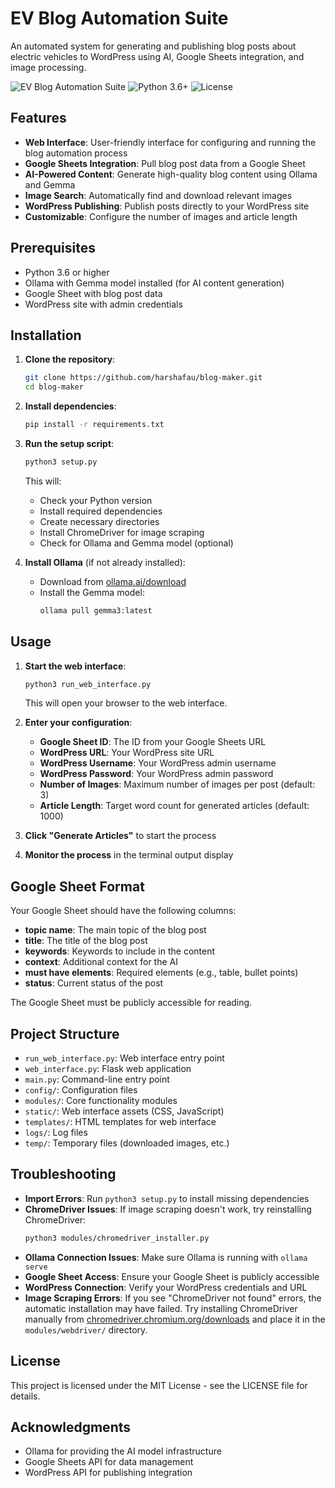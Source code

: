 # EV Blog Automation Suite

An automated system for generating and publishing blog posts about electric vehicles to WordPress using AI, Google Sheets integration, and image processing.

![EV Blog Automation Suite](https://img.shields.io/badge/EV%20Blog-Automation%20Suite-blue)
![Python 3.6+](https://img.shields.io/badge/Python-3.6%2B-brightgreen)
![License](https://img.shields.io/badge/License-MIT-yellow)

## Features

- **Web Interface**: User-friendly interface for configuring and running the blog automation process
- **Google Sheets Integration**: Pull blog post data from a Google Sheet
- **AI-Powered Content**: Generate high-quality blog content using Ollama and Gemma
- **Image Search**: Automatically find and download relevant images
- **WordPress Publishing**: Publish posts directly to your WordPress site
- **Customizable**: Configure the number of images and article length

## Prerequisites

- Python 3.6 or higher
- Ollama with Gemma model installed (for AI content generation)
- Google Sheet with blog post data
- WordPress site with admin credentials

## Installation

1. **Clone the repository**:
   ```bash
   git clone https://github.com/harshafau/blog-maker.git
   cd blog-maker
   ```

2. **Install dependencies**:
   ```bash
   pip install -r requirements.txt
   ```

3. **Run the setup script**:
   ```bash
   python3 setup.py
   ```
   This will:
   - Check your Python version
   - Install required dependencies
   - Create necessary directories
   - Install ChromeDriver for image scraping
   - Check for Ollama and Gemma model (optional)

4. **Install Ollama** (if not already installed):
   - Download from [ollama.ai/download](https://ollama.ai/download)
   - Install the Gemma model:
     ```bash
     ollama pull gemma3:latest
     ```

## Usage

1. **Start the web interface**:
   ```bash
   python3 run_web_interface.py
   ```
   This will open your browser to the web interface.

2. **Enter your configuration**:
   - **Google Sheet ID**: The ID from your Google Sheets URL
   - **WordPress URL**: Your WordPress site URL
   - **WordPress Username**: Your WordPress admin username
   - **WordPress Password**: Your WordPress admin password
   - **Number of Images**: Maximum number of images per post (default: 3)
   - **Article Length**: Target word count for generated articles (default: 1000)

3. **Click "Generate Articles"** to start the process

4. **Monitor the process** in the terminal output display

## Google Sheet Format

Your Google Sheet should have the following columns:
- **topic name**: The main topic of the blog post
- **title**: The title of the blog post
- **keywords**: Keywords to include in the content
- **context**: Additional context for the AI
- **must have elements**: Required elements (e.g., table, bullet points)
- **status**: Current status of the post

The Google Sheet must be publicly accessible for reading.

## Project Structure

- `run_web_interface.py`: Web interface entry point
- `web_interface.py`: Flask web application
- `main.py`: Command-line entry point
- `config/`: Configuration files
- `modules/`: Core functionality modules
- `static/`: Web interface assets (CSS, JavaScript)
- `templates/`: HTML templates for web interface
- `logs/`: Log files
- `temp/`: Temporary files (downloaded images, etc.)

## Troubleshooting

- **Import Errors**: Run `python3 setup.py` to install missing dependencies
- **ChromeDriver Issues**: If image scraping doesn't work, try reinstalling ChromeDriver:
  ```bash
  python3 modules/chromedriver_installer.py
  ```
- **Ollama Connection Issues**: Make sure Ollama is running with `ollama serve`
- **Google Sheet Access**: Ensure your Google Sheet is publicly accessible
- **WordPress Connection**: Verify your WordPress credentials and URL
- **Image Scraping Errors**: If you see "ChromeDriver not found" errors, the automatic installation may have failed. Try installing ChromeDriver manually from [chromedriver.chromium.org/downloads](https://chromedriver.chromium.org/downloads) and place it in the `modules/webdriver/` directory.

## License

This project is licensed under the MIT License - see the LICENSE file for details.

## Acknowledgments

- Ollama for providing the AI model infrastructure
- Google Sheets API for data management
- WordPress API for publishing integration